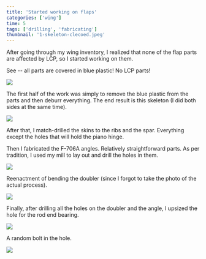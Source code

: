 ```yaml
---
title: 'Started working on flaps'
categories: ['wing']
time: 5
tags: ['drilling', 'fabricating']
thumbnail: '1-skeleton-clecoed.jpeg'
---
```


After going through my wing inventory, I realized that none of the flap parts are affected by LCP, so I started working on them.

<!-- more -->

See -- all parts are covered in blue plastic! No LCP parts!

![](0-no-lcp-parts.jpeg)

The first half of the work was simply to remove the blue plastic from the parts and then deburr everything. The end result is this skeleton (I did both sides at the same time).

![](1-skeleton-clecoed.jpeg)

After that, I match-drilled the skins to the ribs and the spar. Everything except the holes that will hold the piano hinge.

Then I fabricated the F-706A angles. Relatively straightforward parts. As per tradition, I used my mill to lay out and drill the holes in them.

![](2-fabricated-angle.jpeg)

Reenactment of bending the doubler (since I forgot to take the photo of the actual process).

![](3-bending-the-doubler.jpeg)

Finally, after drilling all the holes on the doubler and the angle, I upsized the hole for the rod end bearing.

![](4-drilling-the-bolt-hole.jpeg)

A random bolt in the hole.

![](5-bolt-hole.jpeg)